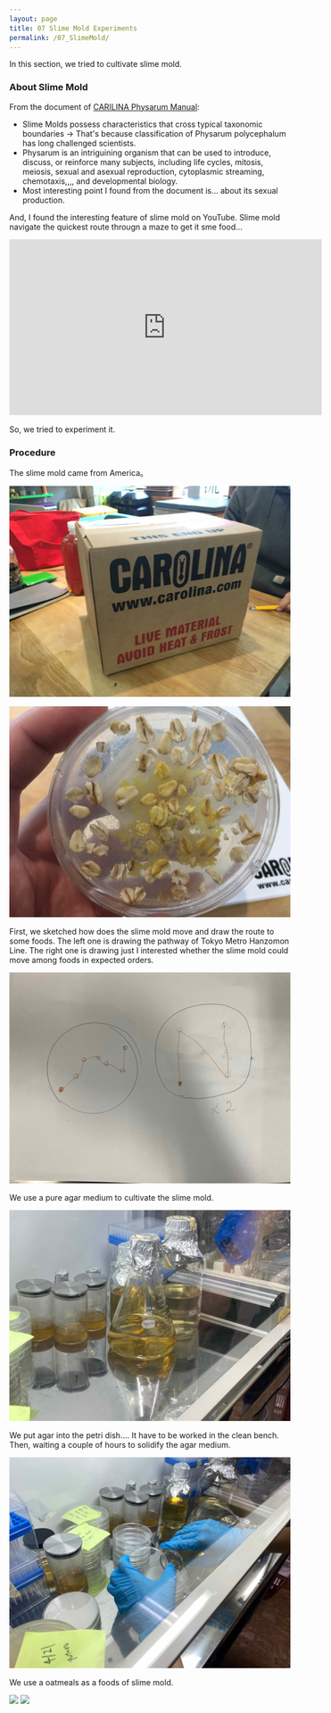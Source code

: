 ```yaml
---
layout: page
title: 07 Slime Mold Experiments
permalink: /07_SlimeMold/
---
```



In this section, we tried to cultivate slime mold.

### About Slime Mold

From the document of [CARILINA Physarum Manual](../images/week07/PhysarumManual.pdf):

- Slime Molds possess characteristics that cross typical taxonomic boundaries -> That's because classification of Physarum polycephalum has long challenged scientists.
- Physarum is an intriguining organism that can be used to introduce, discuss, or reinforce many subjects, including life cycles, mitosis, meiosis, sexual and asexual reproduction, cytoplasmic streaming, chemotaxis,,,, and developmental biology.
- Most interesting point I found from the document is... about its sexual production. 

And, I found the interesting feature of slime mold on YouTube. Slime mold navigate the quickest route througn a maze to get it sme food...

<iframe width="560" height="315" src="https://www.youtube.com/embed/HyzT5b0tNtk" title="YouTube video player" frameborder="0" allow="accelerometer; autoplay; clipboard-write; encrypted-media; gyroscope; picture-in-picture" allowfullscreen></iframe>

So, we tried to experiment it. 

### Procedure

The slime mold came from America。

![](../images/week07/week07-1.jpeg)

![](../images/week07/week07-2.jpeg)

First, we sketched how does the slime mold move and draw the route to some foods. The left one is drawing the pathway of Tokyo Metro Hanzomon Line. The right one is drawing just I interested whether the slime mold could move among foods in expected orders.

![](../images/week07/IMG_1429.jpeg)

We use a pure agar medium to cultivate the slime mold. 

![](../images/week07/IMG_1378.jpeg)

We put agar into the petri dish.... It have to be worked in the clean bench. Then, waiting a couple of hours to solidify the agar medium. 

![](../images/week07/IMG_1381.jpeg)

We use a oatmeals as a foods of slime mold.

<img src="../../images/week07/IMG_1394.jpeg" width="49%">
<img src="../../images/week07/IMG_1395.jpeg" width="49%">



